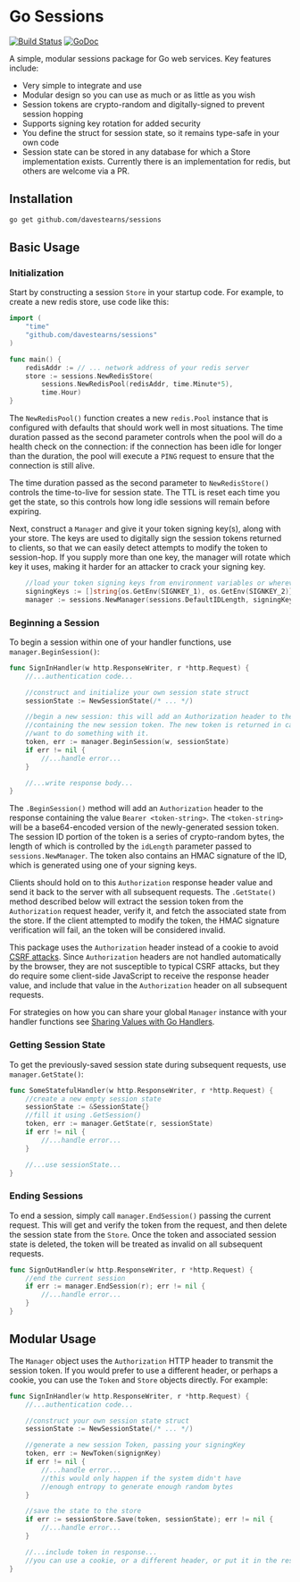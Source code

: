 # Go Sessions

[![Build Status](https://travis-ci.org/davestearns/sessions.png?branch=master)](https://travis-ci.org/davestearns/sessions)
[![GoDoc](https://godoc.org/github.com/davestearns/sessions?status.png)](https://godoc.org/github.com/davestearns/sessions)

A simple, modular sessions package for Go web services. Key features include:

- Very simple to integrate and use
- Modular design so you can use as much or as little as you wish
- Session tokens are crypto-random and digitally-signed to prevent session hopping
- Supports signing key rotation for added security
- You define the struct for session state, so it remains type-safe in your own code
- Session state can be stored in any database for which a Store implementation exists. Currently there is an implementation for redis, but others are welcome via a PR.

## Installation

```bash
go get github.com/davestearns/sessions
```

## Basic Usage

### Initialization

Start by constructing a session `Store` in your startup code. For example, to create a new redis store, use code like this:

```go
import (
    "time"
    "github.com/davestearns/sessions"
)

func main() {
    redisAddr := // ... network address of your redis server
    store := sessions.NewRedisStore(
        sessions.NewRedisPool(redisAddr, time.Minute*5), 
        time.Hour)
}
```

The `NewRedisPool()` function creates a new `redis.Pool` instance that is configured with defaults that should work well in most situations. The time duration passed as the second parameter controls when the pool will do a health check on the connection: if the connection has been idle for longer than the duration, the pool will execute a `PING` request to ensure that the connection is still alive.

The time duration passed as the second parameter to `NewRedisStore()` controls the time-to-live for session state. The TTL is reset each time you get the state, so this controls how long idle sessions will remain before expiring.

Next, construct a `Manager` and give it your token signing key(s), along with your store. The keys are used to digitally sign the session tokens returned to clients, so that we can easily detect attempts to modify the token to session-hop. If you supply more than one key, the manager will rotate which key it uses, making it harder for an attacker to crack your signing key.

```go
    //load your token signing keys from environment variables or wherever
    signingKeys := []string{os.GetEnv(SIGNKEY_1), os.GetEnv(SIGNKEY_2)}
    manager := sessions.NewManager(sessions.DefaultIDLength, signingKeys, store)
```

### Beginning a Session

To begin a session within one of your handler functions, use `manager.BeginSession()`:

```go
func SignInHandler(w http.ResponseWriter, r *http.Request) {
    //...authentication code...

    //construct and initialize your own session state struct
    sessionState := NewSessionState(/* ... */)

    //begin a new session: this will add an Authorization header to the response
    //containing the new session token. The new token is returned in case you
    //want to do something with it.
    token, err := manager.BeginSession(w, sessionState)
    if err != nil {
        //...handle error...
    }

    //...write response body...
}
```

The `.BeginSession()` method will add an `Authorization` header to the response containing the value `Bearer <token-string>`. The `<token-string>` will be a base64-encoded version of the newly-generated session token. The session ID portion of the token is a series of crypto-random bytes, the length of which is controlled by the `idLength` parameter passed to `sessions.NewManager`. The token also contains an HMAC signature of the ID, which is generated using one of your signing keys.

Clients should hold on to this `Authorization` response header value and send it back to the server with all subsequent requests. The `.GetState()` method described below will extract the session token from the `Authorization` request header, verify it, and fetch the associated state from the store. If the client attempted to modify the token, the HMAC signature verification will fail, an the token will be considered invalid.

This package uses the `Authorization` header instead of a cookie to avoid [CSRF attacks](https://www.owasp.org/index.php/Cross-Site_Request_Forgery_(CSRF)). Since `Authorization` headers are not handled automatically by the browser, they are not susceptible to typical CSRF attacks, but they do require some client-side JavaScript to receive the response header value, and include that value in the `Authorization` header on all subsequent requests.

For strategies on how you can share your global `Manager` instance with your handler functions see [Sharing Values with Go Handlers](https://drstearns.github.io/tutorials/gohandlerctx/).

### Getting Session State

To get the previously-saved session state during subsequent requests, use `manager.GetState()`:

```go
func SomeStatefulHandler(w http.ResponseWriter, r *http.Request) {
    //create a new empty session state
    sessionState := &SessionState{}
    //fill it using .GetSession()
    token, err := manager.GetState(r, sessionState)
    if err != nil {
        //...handle error...
    }

    //...use sessionState...
}
```

### Ending Sessions

To end a session, simply call `manager.EndSession()` passing the current request. This will get and verify the token from the request, and then delete the session state from the `Store`. Once the token and associated session state is deleted, the token will be treated as invalid on all subsequent requests.

```go
func SignOutHandler(w http.ResponseWriter, r *http.Request) {
    //end the current session
    if err := manager.EndSession(r); err != nil {
        //...handle error...
    }
}
```

## Modular Usage

The `Manager` object uses the `Authorization` HTTP header to transmit the session token. If you would prefer to use a different header, or perhaps a cookie, you can use the `Token` and `Store` objects directly. For example:

```go
func SignInHandler(w http.ResponseWriter, r *http.Request) {
    //...authentication code...

    //construct your own session state struct
    sessionState := NewSessionState(/* ... */)

    //generate a new session Token, passing your signingKey
    token, err := NewToken(signignKey)
    if err != nil {
        //...handle error...
        //this would only happen if the system didn't have
        //enough entropy to generate enough random bytes
    }

    //save the state to the store
    if err := sessionStore.Save(token, sessionState); err != nil {
        //...handle error...
    }

    //...include token in response...
    //you can use a cookie, or a different header, or put it in the response body
}
```


